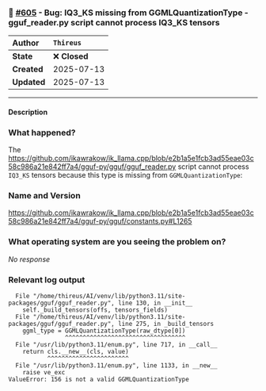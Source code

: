 ### 🐛 [#605](https://github.com/ikawrakow/ik_llama.cpp/issues/605) - Bug: IQ3_KS missing from GGMLQuantizationType - gguf_reader.py script cannot process IQ3_KS tensors

| **Author** | `Thireus` |
| :--- | :--- |
| **State** | ❌ **Closed** |
| **Created** | 2025-07-13 |
| **Updated** | 2025-07-13 |

---

#### Description

### What happened?

The https://github.com/ikawrakow/ik_llama.cpp/blob/e2b1a5e1fcb3ad55eae03c58c986a21e842ff7a4/gguf-py/gguf/gguf_reader.py script cannot process `IQ3_KS` tensors because this type is missing from `GGMLQuantizationType`:

### Name and Version

https://github.com/ikawrakow/ik_llama.cpp/blob/e2b1a5e1fcb3ad55eae03c58c986a21e842ff7a4/gguf-py/gguf/constants.py#L1265

### What operating system are you seeing the problem on?

_No response_

### Relevant log output

```shell
  File "/home/thireus/AI/venv/lib/python3.11/site-packages/gguf/gguf_reader.py", line 130, in __init__
    self._build_tensors(offs, tensors_fields)
  File "/home/thireus/AI/venv/lib/python3.11/site-packages/gguf/gguf_reader.py", line 275, in _build_tensors
    ggml_type = GGMLQuantizationType(raw_dtype[0])
                ^^^^^^^^^^^^^^^^^^^^^^^^^^^^^^^^^^
  File "/usr/lib/python3.11/enum.py", line 717, in __call__
    return cls.__new__(cls, value)
           ^^^^^^^^^^^^^^^^^^^^^^^
  File "/usr/lib/python3.11/enum.py", line 1133, in __new__
    raise ve_exc
ValueError: 156 is not a valid GGMLQuantizationType
```